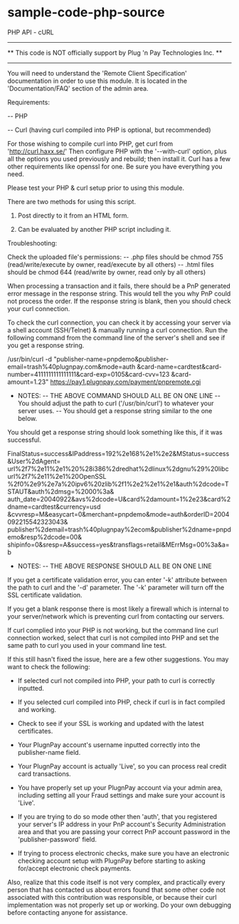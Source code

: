 # sample-code-php-source
PHP API - cURL

**************************************************************************
** This code is NOT officially support by Plug 'n Pay Technologies Inc. **
**************************************************************************

You will need to understand the 'Remote Client Specification' documentation
in order to use this module.  It is located in the 'Documentation/FAQ' section
of the admin area.

Requirements:

  -- PHP

  -- Curl (having curl compiled into PHP is optional, but recommended)

  For those wishing to compile curl into PHP, get curl from 'http://curl.haxx.se/'
  Then configure PHP with the '--with-curl' option, plus all the options
  you used previously and rebuild; then install it.  Curl has a few
  other requirements like openssl for one.  Be sure you have everything you need.


Please test your PHP & curl setup prior to using this module.


There are two methods for using this script.

  1. Post directly to it from an HTML form.

  2. Can be evaluated by another PHP script including it.


Troubleshooting:

Check the uploaded file's permissions:
-- .php files should be chmod 755
   (read/write/execute by owner, read/execute by all others)
-- .html files should be chmod 644
   (read/write by owner, read only by all others)

When processing a transaction and it fails, there should be a PnP generated error
message in the response string.  This would tell the you why PnP could not process
the order.  If the response string is blank, then you should check your curl connection.


To check the curl connection, you can check it by accessing your server via a shell account
(SSH/Telnet) & manually running a curl connection.
Run the following command from the command line of the server's shell and see if you
get a response string.


   /usr/bin/curl -d "publisher-name=pnpdemo&amp;publisher-email=trash%40plugnpay.com&amp;mode=auth
   &amp;card-name=cardtest&amp;card-number=4111111111111111&amp;card-exp=0105&amp;card-cvv=123
   &amp;card-amount=1.23" https://pay1.plugnpay.com/payment/pnpremote.cgi


 * NOTES:
 -- THE ABOVE COMMAND SHOULD ALL BE ON ONE LINE
 -- You should adjust the path to curl ('/usr/bin/curl') to whatever your server uses.
 -- You should get a response string similar to the one below.

 You should get a response string should look something like this, if it was successful.


   FinalStatus=success&amp;IPaddress=192%2e168%2e1%2e2&amp;MStatus=success&amp;User%2dAgent=
   url%2f7%2e11%2e1%20%28i386%2dredhat%2dlinux%2dgnu%29%20libcurl%2f7%2e11%2e1%20OpenSSL
   %2f0%2e9%2e7a%20ipv6%20zlib%2f1%2e2%2e1%2e1&amp;auth%2dcode=TSTAUT&amp;auth%2dmsg=%2000%3a&amp;
   auth_date=20040922&amp;avs%2dcode=U&amp;card%2damount=1%2e23&amp;card%2dname=cardtest&amp;currency=usd
   &amp;cvvresp=M&amp;easycart=0&amp;merchant=pnpdemo&amp;mode=auth&amp;orderID=2004092215542323043&amp;
   publisher%2demail=trash%40plugnpay%2ecom&amp;publisher%2dname=pnpdemo&amp;resp%2dcode=00&amp;
   shipinfo=0&amp;sresp=A&amp;success=yes&amp;transflags=retail&amp;MErrMsg=00%3a&amp;a=b

 * NOTES:
 -- THE ABOVE RESPONSE SHOULD ALL BE ON ONE LINE

If you get a certificate validation error, you can enter '-k' attribute between the path
to curl and the '-d' parameter.  The '-k' parameter will turn off the SSL certificate
validation.

If you get a blank response there is most likely a firewall which is internal to
your server/network which is preventing curl from contacting our servers.

If curl complied into your PHP is not working, but the command line curl connection
worked, select that curl is not compiled into PHP and set the same path to curl you used
in your command line test.

If this still hasn't fixed the issue, here are a few other suggestions.  You may want
to check the following:

  * If selected curl not compiled into PHP, your path to curl is correctly inputted.

  * If you selected curl compiled into PHP, check if curl is in fact compiled and working.

  * Check to see if your SSL is working and updated with the latest certificates.

  * Your PlugnPay account's username inputted correctly into the publisher-name field.

  * Your PlugnPay account is actually 'Live', so you can process real credit card transactions.

  * You have properly set up your PlugnPay account via your admin area, including setting
    all your Fraud settings and make sure your account is 'Live'.

  * If you are trying to do so mode other then 'auth', that you registered your server's IP
    address in your PnP account's Security Administration area and that you are passing your
    correct PnP account password in the 'publisher-password' field.

  * If trying to process electronic checks, make sure you have an electronic checking
    account setup with PlugnPay before starting to asking for/accept electronic check
    payments.

Also, realize that this code itself is not very complex, and practically every person
that has contacted us about errors found that some other code not associated with this
contribution was responsible, or because their curl implementation was not properly set
up or working.  Do your own debugging before contacting anyone for assistance.

